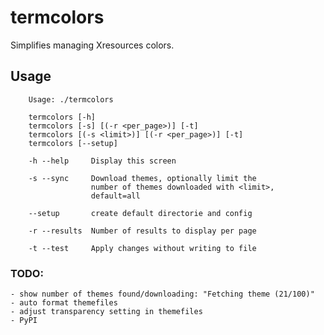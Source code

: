 # termcolors #

Simplifies managing Xresources colors.

## Usage ##
```
    Usage: ./termcolors
    
    termcolors [-h]
    termcolors [-s] [(-r <per_page>)] [-t]
    termcolors [(-s <limit>)] [(-r <per_page>)] [-t]
    termcolors [--setup]
    
    -h --help     Display this screen
    
    -s --sync     Download themes, optionally limit the
                  number of themes downloaded with <limit>,
                  default=all

    --setup       create default directorie and config
    
    -r --results  Number of results to display per page
    
    -t --test     Apply changes without writing to file
```

### TODO: ###
    - show number of themes found/downloading: "Fetching theme (21/100)"
    - auto format themefiles
    - adjust transparency setting in themefiles
    - PyPI
